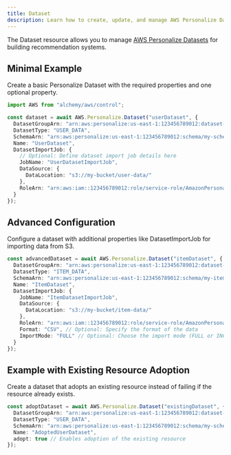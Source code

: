 ```yaml
---
title: Dataset
description: Learn how to create, update, and manage AWS Personalize Datasets using Alchemy Cloud Control.
---
```


The Dataset resource allows you to manage [AWS Personalize Datasets](https://docs.aws.amazon.com/personalize/latest/userguide/) for building recommendation systems.

## Minimal Example

Create a basic Personalize Dataset with the required properties and one optional property.

```ts
import AWS from "alchemy/aws/control";

const dataset = await AWS.Personalize.Dataset("userDataset", {
  DatasetGroupArn: "arn:aws:personalize:us-east-1:123456789012:dataset-group/my-dataset-group",
  DatasetType: "USER_DATA",
  SchemaArn: "arn:aws:personalize:us-east-1:123456789012:schema/my-schema",
  Name: "UserDataset",
  DatasetImportJob: {
    // Optional: Define dataset import job details here
    JobName: "UserDatasetImportJob",
    DataSource: {
      DataLocation: "s3://my-bucket/user-data/"
    },
    RoleArn: "arn:aws:iam::123456789012:role/service-role/AmazonPersonalize-ExecutionRole-20200101T123456"
  }
});
```

## Advanced Configuration

Configure a dataset with additional properties like DatasetImportJob for importing data from S3.

```ts
const advancedDataset = await AWS.Personalize.Dataset("itemDataset", {
  DatasetGroupArn: "arn:aws:personalize:us-east-1:123456789012:dataset-group/my-dataset-group",
  DatasetType: "ITEM_DATA",
  SchemaArn: "arn:aws:personalize:us-east-1:123456789012:schema/my-item-schema",
  Name: "ItemDataset",
  DatasetImportJob: {
    JobName: "ItemDatasetImportJob",
    DataSource: {
      DataLocation: "s3://my-bucket/item-data/"
    },
    RoleArn: "arn:aws:iam::123456789012:role/service-role/AmazonPersonalize-ExecutionRole-20200101T123456",
    Format: "CSV", // Optional: Specify the format of the data
    ImportMode: "FULL" // Optional: Choose the import mode (FULL or INCREMENTAL)
  }
});
```

## Example with Existing Resource Adoption

Create a dataset that adopts an existing resource instead of failing if the resource already exists.

```ts
const adoptDataset = await AWS.Personalize.Dataset("existingDataset", {
  DatasetGroupArn: "arn:aws:personalize:us-east-1:123456789012:dataset-group/my-dataset-group",
  DatasetType: "USER_DATA",
  SchemaArn: "arn:aws:personalize:us-east-1:123456789012:schema/my-schema",
  Name: "AdoptedUserDataset",
  adopt: true // Enables adoption of the existing resource
});
```